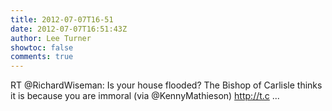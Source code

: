 ```yaml
---
title: 2012-07-07T16-51
date: 2012-07-07T16:51:43Z
author: Lee Turner
showtoc: false
comments: true
---
```


RT @RichardWiseman: Is your house flooded? The  Bishop of Carlisle thinks it is because you are immoral (via @KennyMathieson) http://t.c ...

